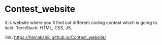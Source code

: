 # Contest_website
It is website where you'll find out different coding contest which is going to held. 
TechStack: HTML, CSS, JS.

link: https://hemakshiii.github.io/Contest_website/
